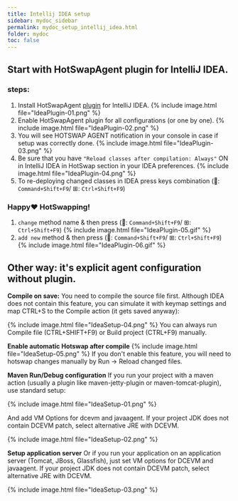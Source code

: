 ```yaml
---
title: Intellij IDEA setup
sidebar: mydoc_sidebar
permalink: mydoc_setup_intellij_idea.html
folder: mydoc
toc: false
---
```

## Start with HotSwapAgent plugin for IntelliJ IDEA.
### steps:
1. Install HotSwapAgent [plugin](https://plugins.jetbrains.com/plugin/9552-hotswapagent) for IntelliJ IDEA.  {% include image.html file="IdeaPlugin-01.png" %}
2. Enable HotSwapAgent plugin for all configurations (or one by one).  {% include image.html file="IdeaPlugin-02.png" %}
3. You will see HOTSWAP AGENT notification in your console in case if setup was correctly done.  {% include image.html file="IdeaPlugin-03.png" %}
4. Be sure that you have `"Reload classes after compilation: Always"` ON in IntelliJ IDEA in HotSwap section in your IDEA preferences.  {% include image.html file="IdeaPlugin-04.png" %}
5. To re-deploying changed classes in IDEA press keys combination (: `Command+Shift+F9`/ ⊞: `Ctrl+Shift+F9`)

### Happy:heart: HotSwapping!
1. `change` method name & then press (: `Command+Shift+F9`/ ⊞: `Ctrl+Shift+F9`) {% include image.html file="IdeaPlugin-05.gif" %}
2. `add new` method & then press (: `Command+Shift+F9`/ ⊞: `Ctrl+Shift+F9`) {% include image.html file="IdeaPlugin-06.gif" %}



## Other way: it's explicit agent configuration without plugin.

**Compile on save:**
You need to compile the source file first. Although IDEA does not contain this feature, you can simulate it with keymap settings and  map CTRL+S to the Compile action (it gets saved anyway):

{% include image.html file="IdeaSetup-04.png" %}
You can always run Compile file (CTRL+SHIFT+F9) or Build project (CTRL+F9) manually.

**Enable automatic Hotswap after compile**
{% include image.html file="IdeaSetup-05.png" %}
If you don't enable this feature, you will need to hotswap changes manually by Run -> Reload changed files.

**Maven Run/Debug configuration**
If you run your project with a maven action (usually a plugin like maven-jetty-plugin or maven-tomcat-plugin), use standard setup:

{% include image.html file="IdeaSetup-01.png" %}

And add VM Options for dcevm and javaagent.  If your project JDK does not contain DCEVM patch, select alternative JRE with DCEVM.

{% include image.html file="IdeaSetup-02.png" %}

**Setup application server**
Or if you run your application on an application server (Tomcat, JBoss, Glassfish), just set VM options for DCEVM and javaagent. If your project JDK does not contain DCEVM patch, select alternative JRE with DCEVM.

{% include image.html file="IdeaSetup-03.png" %}
